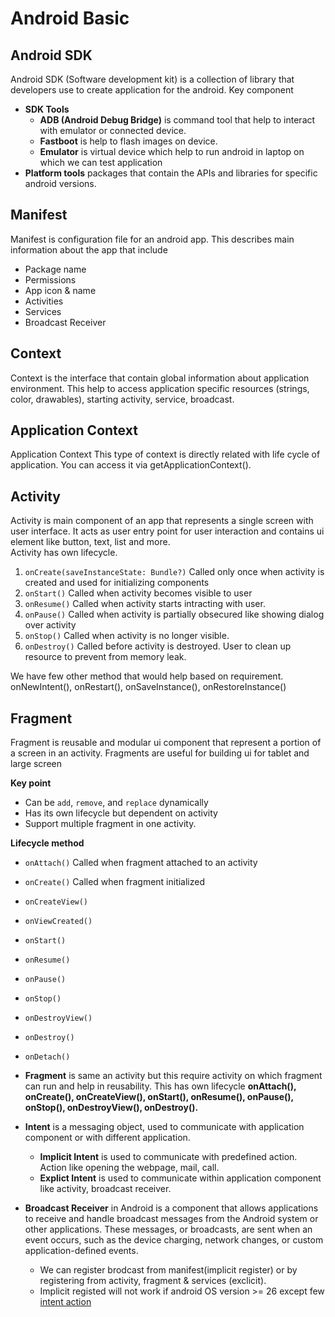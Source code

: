 # Android Basic

## Android SDK
Android SDK (Software development kit) is a collection of library that developers use to create application for the android.
Key component
   - <b>SDK Tools</b>
       - <b>ADB (Android Debug Bridge)</b> is command tool that help to interact with emulator or connected device.
       - <b>Fastboot</b> is help to flash images on device.
       - <b>Emulator</b> is virtual device which help to run android in laptop on which we can test application
   - <b>Platform tools</b> packages that contain the APIs and libraries for specific android versions.

## Manifest
Manifest is configuration file for an android app. This describes main information about the app that include
  - Package name
  - Permissions
  - App icon & name
  - Activities
  - Services
  - Broadcast Receiver

## Context
Context is the interface that contain global information about application environment. This help to access application specific resources (strings, color, drawables), starting activity, service, broadcast.

## Application Context
Application Context This type of context is directly related with life cycle of application. You can access it via getApplicationContext().

## Activity

Activity is main component of an app that represents a single screen with user interface. It acts as user entry point for user interaction
and contains ui element like button, text, list and more. </br>
Activity has own lifecycle.

 1. `onCreate(saveInstanceState: Bundle?)` Called only once when activity is created and used for initializing components
 2. `onStart()` Called when activity becomes visible to user
 3. `onResume()` Called when activity starts intracting with user. 
 4. `onPause()` Called when activity is partially obsecured like showing dialog over activity
 5. `onStop()` Called when activity is no longer visible.
 6. `onDestroy()` Called before activity is destroyed. User to clean up resource to prevent from memory leak.

We have few other method that would help based on requirement. onNewIntent(), onRestart(), onSaveInstance(), onRestoreInstance()

## Fragment

Fragment is reusable and modular ui component that represent a portion of a screen in an activity. Fragments are useful for building ui for tablet and large screen

**Key point**
- Can be `add`, `remove`, and `replace` dynamically
- Has its own lifecycle but dependent on activity
- Support multiple fragment in one activity.

**Lifecycle method**

 - `onAttach()` Called when fragment attached to an activity
 - `onCreate()` Called when fragment initialized
 - `onCreateView()` 
 - `onViewCreated()`
 - `onStart()`
 - `onResume()`
 - `onPause()`
 - `onStop()`
 - `onDestroyView()`
 - `onDestroy()`
 - `onDetach()`

- **Fragment** is same an activity but this require activity on which fragment can run and help in reusability. This has own lifecycle **onAttach(), onCreate(), onCreateView(), onStart(), onResume(), onPause(), onStop(), onDestroyView(), onDestroy().**

- **Intent** is a messaging object, used to communicate with application component or with different application.
   - <b>Implicit Intent</b> is used to communicate with predefined action. Action like opening the webpage, mail, call.
   - <b> Explict Intent</b> is used to communicate within application component like activity, broadcast receiver.

- **Broadcast Receiver** in Android is a component that allows applications to receive and handle broadcast messages from the Android system or other applications. These messages, or broadcasts, are sent when an event occurs, such as the device charging, network changes, or custom application-defined events.
  - We can register brodcast from manifest(implicit register) or by registering from activity, fragment & services (exclicit).
  - Implicit registed will not work if android OS version >= 26 except few [intent action](https://developer.android.com/develop/background-work/background-tasks/broadcasts/broadcast-exceptions)
